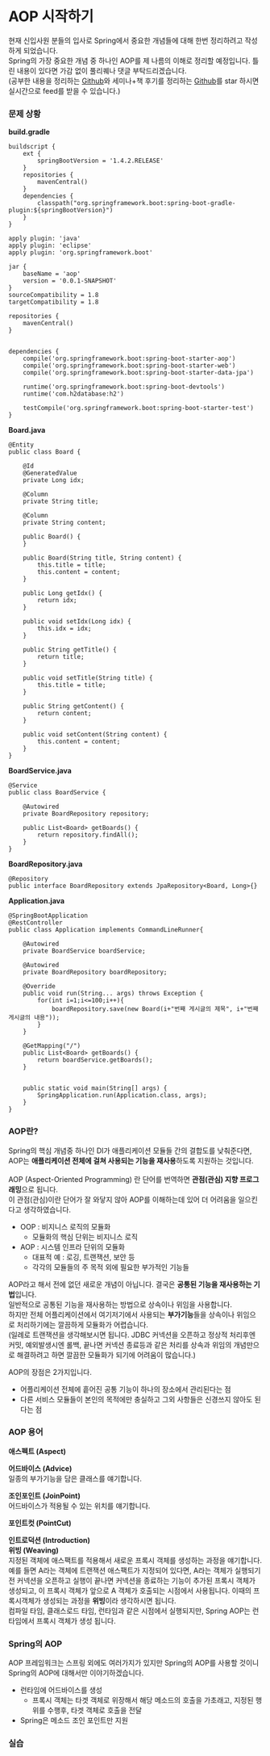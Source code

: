 # AOP 시작하기
현재 신입사원 분들의 입사로 Spring에서 중요한 개념들에 대해 한번 정리하려고 작성하게 되었습니다. <br/>
Spring의 가장 중요한 개념 중 하나인 AOP를 제 나름의 이해로 정리할 예정입니다. 틀린 내용이 있다면 가감 없이 풀리퀘나 댓글 부탁드리겠습니다.<br/>
(공부한 내용을 정리하는 [Github](https://github.com/jojoldu/blog-code)와 세미나+책 후기를 정리하는 [Github](https://github.com/jojoldu/review)를 star 하시면 실시간으로 feed를 받을 수 있습니다.)

### 문제 상황

**build.gradle**
```
buildscript {
	ext {
		springBootVersion = '1.4.2.RELEASE'
	}
	repositories {
		mavenCentral()
	}
	dependencies {
		classpath("org.springframework.boot:spring-boot-gradle-plugin:${springBootVersion}")
	}
}

apply plugin: 'java'
apply plugin: 'eclipse'
apply plugin: 'org.springframework.boot'

jar {
	baseName = 'aop'
	version = '0.0.1-SNAPSHOT'
}
sourceCompatibility = 1.8
targetCompatibility = 1.8

repositories {
	mavenCentral()
}


dependencies {
	compile('org.springframework.boot:spring-boot-starter-aop')
	compile('org.springframework.boot:spring-boot-starter-web')
	compile('org.springframework.boot:spring-boot-starter-data-jpa')

	runtime('org.springframework.boot:spring-boot-devtools')
	runtime('com.h2database:h2')

	testCompile('org.springframework.boot:spring-boot-starter-test')
}

```

**Board.java**
```
@Entity
public class Board {

    @Id
    @GeneratedValue
    private Long idx;

    @Column
    private String title;

    @Column
    private String content;

    public Board() {
    }

    public Board(String title, String content) {
        this.title = title;
        this.content = content;
    }

    public Long getIdx() {
        return idx;
    }

    public void setIdx(Long idx) {
        this.idx = idx;
    }

    public String getTitle() {
        return title;
    }

    public void setTitle(String title) {
        this.title = title;
    }

    public String getContent() {
        return content;
    }

    public void setContent(String content) {
        this.content = content;
    }
}
```

**BoardService.java**
```
@Service
public class BoardService {

    @Autowired
    private BoardRepository repository;

    public List<Board> getBoards() {
        return repository.findAll();
    }
}
```

**BoardRepository.java**
```
@Repository
public interface BoardRepository extends JpaRepository<Board, Long>{}
```

**Application.java**
```
@SpringBootApplication
@RestController
public class Application implements CommandLineRunner{

	@Autowired
	private BoardService boardService;

	@Autowired
	private BoardRepository boardRepository;

	@Override
	public void run(String... args) throws Exception {
		for(int i=1;i<=100;i++){
			boardRepository.save(new Board(i+"번째 게시글의 제목", i+"번째 게시글의 내용"));
		}
	}

	@GetMapping("/")
	public List<Board> getBoards() {
		return boardService.getBoards();
	}


	public static void main(String[] args) {
		SpringApplication.run(Application.class, args);
	}
}
```
### AOP란?
Spring의 핵심 개념중 하나인 DI가 애플리케이션 모듈들 간의 결합도를 낮춰준다면, AOP는 **애플리케이션 전체에 걸쳐 사용되는 기능을 재사용**하도록 지원하는 것입니다. <br/>  
AOP (Aspect-Oriented Programming) 란 단어를 번역하면 **관점(관심) 지향 프로그래밍**으로 됩니다. <br/>
이 관점(관심)이란 단어가 잘 와닿지 않아 AOP를 이해하는데 있어 더 어려움을 일으킨다고 생각하였습니다. <br/>


* OOP : 비지니스 로직의 모듈화
  - 모듈화의 핵심 단위는 비지니스 로직
* AOP : 시스템 인프라 단위의 모듈화
  - 대표적 예 : 로깅, 트랜잭션, 보안 등
  - 각각의 모듈들의 주 목적 외에 필요한 부가적인 기능들 
  
AOP라고 해서 전에 없던 새로운 개념이 아닙니다. 결국은 **공통된 기능을 재사용하는 기법**입니다. <br/>
일반적으로 공통된 기능을 재사용하는 방법으로 상속이나 위임을 사용합니다. <br/>
하지만 전체 어플리케이션에서 여기저기에서 사용되는 **부가기능**들을 상속이나 위임으로 처리하기에는 깔끔하게 모듈화가 어렵습니다. <br/>
(일례로 트랜잭션을 생각해보시면 됩니다. JDBC 커넥션을 오픈하고 정상적 처리후엔 커밋, 예외발생시엔 롤백, 끝나면 커넥션 종료등과 같은 처리를 
상속과 위임의 개념만으로 해결하려고 하면 깔끔한 모듈화가 되기에 어려움이 많습니다.) <br/>

AOP의 장점은 2가지입니다. <br/>

* 어플리케이션 전체에 흩어진 공통 기능이 하나의 장소에서 관리된다는 점
* 다른 서비스 모듈들이 본인의 목적에만 충실하고 그외 사항들은 신경쓰지 않아도 된다는 점

### AOP 용어
**애스펙트 (Aspect)** <br/>

**어드바이스 (Advice)** <br/>
일종의 부가기능을 담은 클래스를 얘기합니다. <br/>

**조인포인트 (JoinPoint)** <br/>
어드바이스가 적용될 수 있는 위치를 얘기합니다. <br/>

**포인트컷 (PointCut)** <br/>

**인트로덕션 (Introduction)** <br/>
**위빙 (Weaving)** <br/>
지정된 객체에 애스팩트를 적용해서 새로운 프록시 객체를 생성하는 과정을 얘기합니다. <br/>
예를 들면 A라는 객체에 트랜잭션 애스팩트가 지정되어 있다면, A라는 객체가 실행되기전 커넥션을 오픈하고 실행이 끝나면 커넥션을 종료하는 기능이 추가된 프록시 객체가 생성되고, 
이 프록시 객체가 앞으로 A 객체가 호출되는 시점에서 사용됩니다. 이때의 프록시객체가 생성되는 과정을 **위빙**이라 생각하시면 됩니다. <br/> 
컴파일 타임, 클래스로드 타임, 런타임과 같은 시점에서 실행되지만, Spring AOP는 런타임에서 프록시 객체가 생성 됩니다. <br/>

### Spring의 AOP
AOP 프레임워크는 스프링 외에도 여러가지가 있지만 Spring의 AOP를 사용할 것이니 Spring의 AOP에 대해서만 이야기하겠습니다. <br/>

* 런타임에 어드바이스를 생성
  - 프록시 객체는 타겟 객체로 위장해서 해당 메소드의 호출을 가초래고, 지정된 행위를 수행후, 타겟 객체로 호출을 전달
* Spring은 메소드 조인 포인트만 지원

### 실습
